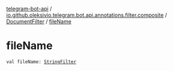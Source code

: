 [telegram-bot-api](../../index.md) / [io.github.oleksivio.telegram.bot.api.annotations.filter.composite](../index.md) / [DocumentFilter](index.md) / [fileName](./file-name.md)

# fileName

`val fileName: `[`StringFilter`](../../io.github.oleksivio.telegram.bot.api.annotations.filter.primitive/-string-filter/index.md)